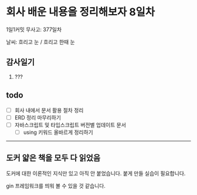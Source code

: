 # 회사 배운 내용을 정리해보자 8일차

1일1커밋 무사고: 377일차

날씨: 흐리고 눈 / 흐리고 한때 눈

## 감사일기

1. ???

## todo

- [ ] 회사 내에서 문서 활용 절차 정리
- [ ] ERD 정리 마무리하기
- [ ] 자바스크립트 및 타입스크립트 버전별 업데이트 문서
  - [ ] using 키워드 올바르게 정리하기

---

## 도커 얇은 책을 모두 다 읽었음

도커에 대한 이론적인 지식만 있고 아직 안 붙었습니다. 붙게 만들 실습이 필요합니다.

gin 프레임워크를 띄워 볼 수 있을 것 같습니다.

